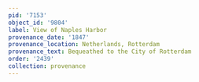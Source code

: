 ```yaml
---
pid: '7153'
object_id: '9804'
label: View of Naples Harbor
provenance_date: '1847'
provenance_location: Netherlands, Rotterdam
provenance_text: Bequeathed to the City of Rotterdam
order: '2439'
collection: provenance
---
```

